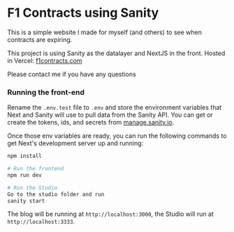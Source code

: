 # F1 Contracts using Sanity

This is a simple website I made for myself (and others) to see when contracts are expiring.

This project is using Sanity as the datalayer and NextJS in the front. Hosted in Vercel: [f1contracts.com](https://www.f1contracts.com/)

Please contact me if you have any questions

### Running the front-end

Rename the `.env.test` file to `.env` and store the environment variables that Next and Sanity will use to pull data from the Sanity API. You can get or create the tokens, ids, and secrets from [manage.sanity.io](https://manage.sanity.io).

Once those env variables are ready, you can run the following commands to get Next's development server up and running:

```bash
npm install

# Run the frontend
npm run dev

# Run the Studio
Go to the studio folder and run
sanity start
```

The blog will be running at `http://localhost:3000`, the Studio will run at `http://localhost:3333`.
